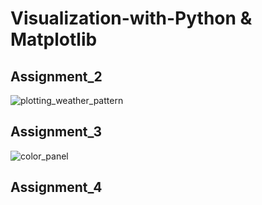# Visualization-with-Python & Matplotlib

## Assignment_2

![plotting_weather_pattern](https://user-images.githubusercontent.com/24634727/39768714-191d9dec-5325-11e8-8823-e5877d028604.jpg)

## Assignment_3

![color_panel](https://user-images.githubusercontent.com/24634727/39769081-1b0efcc6-5326-11e8-8f20-8388589f2946.png)

## Assignment_4


